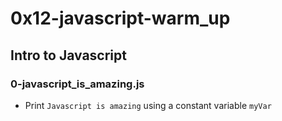 # 0x12-javascript-warm_up

## Intro to Javascript
### 0-javascript_is_amazing.js
* Print `Javascript is amazing` using a constant variable `myVar`


